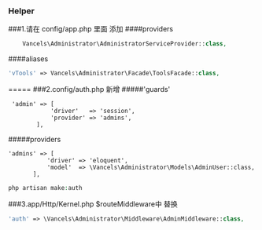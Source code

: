 ### Helper
###1.请在 config/app.php 里面 添加
####providers
```php
    Vancels\Administrator\AdministratorServiceProvider::class,
```
####aliases
```php
'vTools' => Vancels\Administrator\Facade\ToolsFacade::class,
```
=====
###2.config/auth.php 新增 
#####'guards'
```
 'admin' => [
            'driver'   => 'session',
            'provider' => 'admins',
        ],
 ```
 #####providers
 ```
'admins' => [
            'driver' => 'eloquent',
            'model'  => \Vancels\Administrator\Models\AdminUser::class,
        ],
```

```php
php artisan make:auth
```



###3.app/Http/Kernel.php 
$routeMiddleware中  替换
```php
'auth' => \Vancels\Administrator\Middleware\AdminMiddleware::class,
```
